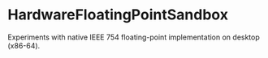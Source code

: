 ﻿# HardwareFloatingPointSandbox
Experiments with native IEEE 754 floating-point implementation on desktop (x86-64).

